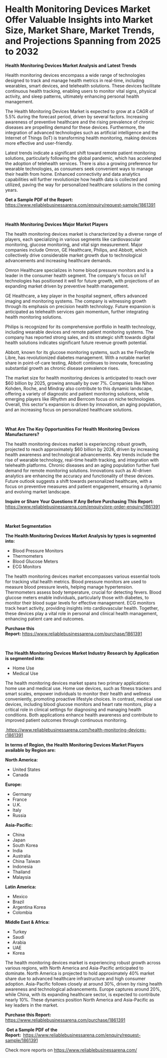 <p><h1>Health Monitoring Devices Market Offer Valuable Insights into Market Size, Market Share, Market Trends, and Projections Spanning from 2025 to 2032</h1></p><p><strong>Health Monitoring Devices Market Analysis and Latest Trends</strong></p>
<p><p>Health monitoring devices encompass a wide range of technologies designed to track and manage health metrics in real-time, including wearables, smart devices, and telehealth solutions. These devices facilitate continuous health tracking, enabling users to monitor vital signs, physical activity, and sleep patterns, ultimately enhancing personal health management.</p><p>The Health Monitoring Devices Market is expected to grow at a CAGR of 5.5% during the forecast period, driven by several factors. Increasing awareness of preventive healthcare and the rising prevalence of chronic diseases are propelling demand for these devices. Furthermore, the integration of advanced technologies such as artificial intelligence and the Internet of Things (IoT) is transforming health monitoring, making devices more effective and user-friendly.</p><p>Latest trends indicate a significant shift toward remote patient monitoring solutions, particularly following the global pandemic, which has accelerated the adoption of telehealth services. There is also a growing preference for wearable technologies, as consumers seek convenient ways to manage their health from home. Enhanced connectivity and data analytics capabilities will further revolutionize how health data is collected and utilized, paving the way for personalized healthcare solutions in the coming years.</p></p>
<p><strong>Get a Sample PDF of the Report:&nbsp;</strong> <a href="https://www.reliablebusinessarena.com/enquiry/request-sample/1861391?utm_campaign=3189&utm_medium=2&utm_source=Github&utm_content=ia&utm_term=04032025&utm_id=health-monitoring-devices">https://www.reliablebusinessarena.com/enquiry/request-sample/1861391</a></p>
<p>&nbsp;</p>
<p><strong>Health Monitoring Devices Major Market Players</strong></p>
<p><p>The health monitoring devices market is characterized by a diverse range of players, each specializing in various segments like cardiovascular monitoring, glucose monitoring, and vital sign measurement. Major companies include Omron, GE Healthcare, Philips, and Abbott, which collectively drive considerable market growth due to technological advancements and increasing healthcare demands.</p><p>Omron Healthcare specializes in home blood pressure monitors and is a leader in the consumer health segment. The company's focus on IoT technologies has positioned it well for future growth, with projections of an expanding market driven by preventive health management.</p><p>GE Healthcare, a key player in the hospital segment, offers advanced imaging and monitoring systems. The company is witnessing growth through its emphasis on precision health technology. Future expansion is anticipated as telehealth services gain momentum, further integrating health monitoring solutions.</p><p>Philips is recognized for its comprehensive portfolio in health technology, including wearable devices and remote patient monitoring systems. The company has reported strong sales, and its strategic shift towards digital health solutions indicates significant future revenue growth potential.</p><p>Abbott, known for its glucose monitoring systems, such as the FreeStyle Libre, has revolutionized diabetes management. With a notable market share in point-of-care testing, Abbott continues to innovate, forecasting substantial growth as chronic disease prevalence rises.</p><p>The market size for health monitoring devices is anticipated to reach over $60 billion by 2025, growing annually by over 7%. Companies like Nihon Kohden, Roche, and Mindray also contribute to this dynamic landscape, offering a variety of diagnostic and patient monitoring solutions, while emerging players like iRhythm and Berrcom focus on niche technologies. Overall, this sector's expansion is driven by innovation, an aging population, and an increasing focus on personalized healthcare solutions.</p></p>
<p>&nbsp;</p>
<p><strong>What Are The Key Opportunities For Health Monitoring Devices Manufacturers?</strong></p>
<p><p>The health monitoring devices market is experiencing robust growth, projected to reach approximately $60 billion by 2026, driven by increasing health awareness and technological advancements. Key trends include the rise of wearable technology, real-time health tracking, and integration with telehealth platforms. Chronic diseases and an aging population further fuel demand for remote monitoring solutions. Innovations such as AI-driven analytics are enhancing the accuracy and functionality of these devices. Future outlook suggests a shift towards personalized healthcare, with a focus on preventive measures and patient engagement, ensuring a dynamic and evolving market landscape.</p></p>
<p><strong>Inquire or Share Your Questions If Any Before Purchasing This Report:</strong> <a href="https://www.reliablebusinessarena.com/enquiry/pre-order-enquiry/1861391?utm_campaign=3189&utm_medium=2&utm_source=Github&utm_content=ia&utm_term=04032025&utm_id=health-monitoring-devices">https://www.reliablebusinessarena.com/enquiry/pre-order-enquiry/1861391</a></p>
<p>&nbsp;</p>
<p><strong>Market Segmentation</strong></p>
<p><strong>The Health Monitoring Devices Market Analysis by types is segmented into:</strong></p>
<p><ul><li>Blood Pressure Monitors</li><li>Thermometers</li><li>Blood Glucose Meters</li><li>ECG Monitors</li></ul></p>
<p><p>The health monitoring devices market encompasses various essential tools for tracking vital health metrics. Blood pressure monitors are used to measure blood pressure levels, helping manage hypertension. Thermometers assess body temperature, crucial for detecting fevers. Blood glucose meters enable individuals, particularly those with diabetes, to monitor their blood sugar levels for effective management. ECG monitors track heart activity, providing insights into cardiovascular health. Together, these devices play a vital role in personal and clinical health management, enhancing patient care and outcomes.</p></p>
<p><strong>Purchase this Report:&nbsp;</strong><a href="https://www.reliablebusinessarena.com/purchase/1861391?utm_campaign=3189&utm_medium=2&utm_source=Github&utm_content=ia&utm_term=04032025&utm_id=health-monitoring-devices">https://www.reliablebusinessarena.com/purchase/1861391</a></p>
<p>&nbsp;</p>
<p><strong>The Health Monitoring Devices Market Industry Research by Application is segmented into:</strong></p>
<p><ul><li>Home Use</li><li>Medical Use</li></ul></p>
<p><p>The health monitoring devices market spans two primary applications: home use and medical use. Home use devices, such as fitness trackers and smart scales, empower individuals to monitor their health and wellness conveniently, promoting proactive lifestyle choices. In contrast, medical use devices, including blood glucose monitors and heart rate monitors, play a critical role in clinical settings for diagnosing and managing health conditions. Both applications enhance health awareness and contribute to improved patient outcomes through continuous monitoring.</p></p>
<p><a href="https://www.reliablebusinessarena.com/health-monitoring-devices-r1861391?utm_campaign=3189&utm_medium=2&utm_source=Github&utm_content=ia&utm_term=04032025&utm_id=health-monitoring-devices">&nbsp;https://www.reliablebusinessarena.com/health-monitoring-devices-r1861391</a></p>
<p><strong>In terms of Region, the Health Monitoring Devices Market Players available by Region are:</strong></p>
<p>
    <p> <strong> North America: </strong>
        <ul>
            <li>United States</li>
            <li>Canada</li>
        </ul>
        </p> 
    <p> <strong> Europe: </strong>
        <ul>
            <li>Germany</li>
            <li>France</li>
            <li>U.K.</li>
            <li>Italy</li>
            <li>Russia</li>
        </ul>
        </p> 
    <p> <strong> Asia-Pacific: </strong>
        <ul>
            <li>China</li>
            <li>Japan</li>
            <li>South Korea</li>
            <li>India</li>
            <li>Australia</li>
            <li>China Taiwan</li>
            <li>Indonesia</li>
            <li>Thailand</li>
            <li>Malaysia</li>
        </ul>
        </p> 
    <p> <strong> Latin America: </strong>
        <ul>
            <li>Mexico</li>
            <li>Brazil</li>
            <li>Argentina Korea</li>
            <li>Colombia</li>
        </ul>
        </p> 
    <p> <strong> Middle East & Africa: </strong>
        <ul>
            <li>Turkey</li>
            <li>Saudi</li>
            <li>Arabia</li>
            <li>UAE</li>
            <li>Korea</li>
        </ul>
    </p>
    </p>
<p><p>The health monitoring devices market is experiencing robust growth across various regions, with North America and Asia-Pacific anticipated to dominate. North America is projected to hold approximately 40% market share due to advanced healthcare infrastructure and high consumer adoption. Asia-Pacific follows closely at around 30%, driven by rising health awareness and technological advancements. Europe captures around 20%, while China, with its expanding healthcare sector, is expected to contribute nearly 10%. These dynamics position North America and Asia-Pacific as key leaders in the market.</p></p>
<p><strong>Purchase this Report: </strong><a href="https://www.reliablebusinessarena.com/purchase/1861391?utm_campaign=3189&utm_medium=2&utm_source=Github&utm_content=ia&utm_term=04032025&utm_id=health-monitoring-devices">https://www.reliablebusinessarena.com/purchase/1861391</a></p>
<p>&nbsp;<strong>Get a Sample PDF of the Report:&nbsp;&nbsp;</strong><a href="https://www.reliablebusinessarena.com/enquiry/request-sample/1861391?utm_campaign=3189&utm_medium=2&utm_source=Github&utm_content=ia&utm_term=04032025&utm_id=health-monitoring-devices">https://www.reliablebusinessarena.com/enquiry/request-sample/1861391</a></p>
<p><strong></strong></p>
<p>Check more reports on <a href="https://www.reliablebusinessarena.com/?utm_campaign=3189&utm_medium=2&utm_source=Github&utm_content=ia&utm_term=04032025&utm_id=health-monitoring-devices">https://www.reliablebusinessarena.com/</a></p>
